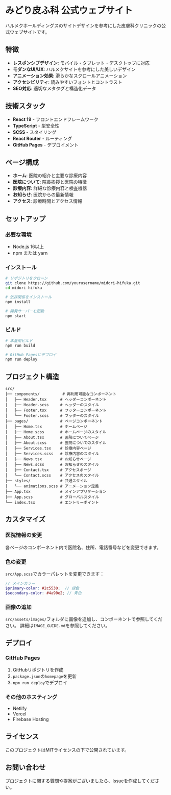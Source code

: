 # みどり皮ふ科 公式ウェブサイト

ハルメクホールディングスのサイトデザインを参考にした皮膚科クリニックの公式ウェブサイトです。

## 特徴

- **レスポンシブデザイン**: モバイル・タブレット・デスクトップに対応
- **モダンなUI/UX**: ハルメクサイトを参考にした美しいデザイン
- **アニメーション効果**: 滑らかなスクロールアニメーション
- **アクセシビリティ**: 読みやすいフォントとコントラスト
- **SEO対応**: 適切なメタタグと構造化データ

## 技術スタック

- **React 19** - フロントエンドフレームワーク
- **TypeScript** - 型安全性
- **SCSS** - スタイリング
- **React Router** - ルーティング
- **GitHub Pages** - デプロイメント

## ページ構成

- **ホーム**: 医院の紹介と主要な診療内容
- **医院について**: 院長挨拶と医院の特徴
- **診療内容**: 詳細な診療内容と検査機器
- **お知らせ**: 医院からの最新情報
- **アクセス**: 診療時間とアクセス情報

## セットアップ

### 必要な環境
- Node.js 16以上
- npm または yarn

### インストール
```bash
# リポジトリをクローン
git clone https://github.com/yourusername/midori-hifuka.git
cd midori-hifuka

# 依存関係をインストール
npm install

# 開発サーバーを起動
npm start
```

### ビルド
```bash
# 本番用ビルド
npm run build

# GitHub Pagesにデプロイ
npm run deploy
```

## プロジェクト構造

```
src/
├── components/          # 再利用可能なコンポーネント
│   ├── Header.tsx      # ヘッダーコンポーネント
│   ├── Header.scss     # ヘッダーのスタイル
│   ├── Footer.tsx      # フッターコンポーネント
│   └── Footer.scss     # フッターのスタイル
├── pages/              # ページコンポーネント
│   ├── Home.tsx        # ホームページ
│   ├── Home.scss       # ホームページのスタイル
│   ├── About.tsx       # 医院についてページ
│   ├── About.scss      # 医院についてのスタイル
│   ├── Services.tsx    # 診療内容ページ
│   ├── Services.scss   # 診療内容のスタイル
│   ├── News.tsx        # お知らせページ
│   ├── News.scss       # お知らせのスタイル
│   ├── Contact.tsx     # アクセスポージ
│   └── Contact.scss    # アクセスのスタイル
├── styles/             # 共通スタイル
│   └── animations.scss # アニメーション定義
├── App.tsx             # メインアプリケーション
├── App.scss            # グローバルスタイル
└── index.tsx           # エントリーポイント
```

## カスタマイズ

### 医院情報の変更
各ページのコンポーネント内で医院名、住所、電話番号などを変更できます。

### 色の変更
`src/App.scss`でカラーパレットを変更できます：
```scss
// メインカラー
$primary-color: #2c5530;  // 緑色
$secondary-color: #4a90e2; // 青色
```

### 画像の追加
`src/assets/images/`フォルダに画像を追加し、コンポーネントで参照してください。
詳細は`IMAGE_GUIDE.md`を参照してください。

## デプロイ

### GitHub Pages
1. GitHubリポジトリを作成
2. `package.json`の`homepage`を更新
3. `npm run deploy`でデプロイ

### その他のホスティング
- Netlify
- Vercel
- Firebase Hosting

## ライセンス

このプロジェクトはMITライセンスの下で公開されています。

## お問い合わせ

プロジェクトに関する質問や提案がございましたら、Issueを作成してください。